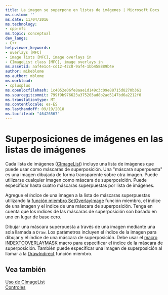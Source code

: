 ```yaml
---
title: La imagen se superpone en listas de imágenes | Microsoft Docs
ms.custom: ''
ms.date: 11/04/2016
ms.technology:
- cpp-mfc
ms.topic: conceptual
dev_langs:
- C++
helpviewer_keywords:
- overlays [MFC]
- image lists [MFC], image overlays in
- CImageList class [MFC], image overlays in
ms.assetid: aaf4e1c4-cd12-42c8-9af4-1bb458889b4e
author: mikeblome
ms.author: mblome
ms.workload:
- cplusplus
ms.openlocfilehash: 1c4052e06fe8aae1d149c3c09e88715d8270b361
ms.sourcegitcommit: 799f9b976623a375203ad8b2ad5147bd6a2212f0
ms.translationtype: MT
ms.contentlocale: es-ES
ms.lasthandoff: 09/19/2018
ms.locfileid: "46426567"
---
```

# <a name="image-overlays-in-image-lists"></a>Superposiciones de imágenes en las listas de imágenes

Cada lista de imágenes ([CImageList](../mfc/reference/cimagelist-class.md)) incluye una lista de imágenes que puede usar como máscaras de superposición. Una "máscara superpuesta" es una imagen dibujada de forma transparente sobre otra imagen. Puede utilizarse cualquier imagen como máscara de superposición. Puede especificar hasta cuatro máscaras superpuestas por lista de imágenes.

Agregue el índice de una imagen a la lista de máscaras superpuestas utilizando la [función miembro SetOverlayImage](../mfc/reference/cimagelist-class.md#setoverlayimage) función miembro, el índice de una imagen y el índice de una máscara de superposición. Tenga en cuenta que los índices de las máscaras de superposición son basado en uno en lugar de base cero.

Dibujar una máscara superpuesta a través de una imagen mediante una sola llamada a `Draw`. Los parámetros incluyen el índice de la imagen para dibujar y el índice de una máscara de superposición. Debe usar el [macro INDEXTOOVERLAYMASK](/windows/desktop/api/commctrl/nf-commctrl-indextooverlaymask) macro para especificar el índice de la máscara de superposición. También puede especificar una imagen de superposición al llamar a la [DrawIndirect](../mfc/reference/cimagelist-class.md#drawindirect) función miembro.

## <a name="see-also"></a>Vea también

[Uso de CImageList](../mfc/using-cimagelist.md)<br/>
[Controles](../mfc/controls-mfc.md)

